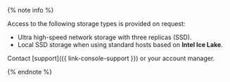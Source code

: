 {% note info %}

Access to the following storage types is provided on request:

* Ultra high-speed network storage with three replicas (SSD).
* Local SSD storage when using standard hosts based on **Intel Ice Lake**.

Contact [support]({{ link-console-support }}) or your account manager.

{% endnote %}
